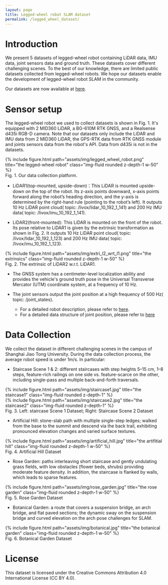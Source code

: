 ```yaml
---
layout: page
title: Legged-wheel robot SLAM dataset
permalink: /legged_wheel_dataset/
---
```



# Introduction
We present 5  datasets of legged-wheel robot containing LiDAR data, IMU data, joint sensors data and ground truth. These datasets cover different challenging scenes. To the best of our knowledge, there are limited public datasets collected from legged-wheel robots. We hope our datasets enable the development of legged-wheel robot SLAM in the community.

Our datasets are now available at [here](https://drive.google.com/drive/folders/1NHJqMZAv29YUYVwqYfAKrgpfNtW15J1Y?usp=sharing).

# Sensor setup
The legged-wheel robot we used to collect datasets is shown in Fig. 1. It's equipped with 2 MID360 LiDAR, a BG-610M RTK GNSS, and a Realsense d435i RGB-D camera. Note that our datasets only include the LiDAR and IMU data from 2 MID360 LiDAR, the GPS-RTK data from RTK GNSS module and joints sensors data from the robot's API. Data from d435i is not in the datasets.
<div class="row">
    <div class="col-sm mt-3 mt-md-0 text-center">
        {% include figure.html path="assets/img/legged_wheel_robot.png" title="the legged-wheel robot" class="img-fluid rounded z-depth-1 w-50" %}
    </div>
</div>
<div class="caption">
    Fig. 1. Our data collection platform.
</div>

- LiDAR1(top-mounted, upside-down)：This LiDAR is mounted upside-down on the top of the robot. Its z-axis points downward, x-axis points forward along the robot’s heading direction, and the y-axis is determined by the right-hand rule (pointing to the robot’s left). It outputs 10 Hz LiDAR point cloud( topic: /livox/lidar_10_192_1_141) and 200 Hz IMU data( topic: /livox/imu_10_192_1_141).

- LiDAR2(front-mounted): This LiDAR is mounted on the front of the robot. Its pose relative to LiDAR1 is given by the extrinsic transformation as shown in Fig. 2. It outputs 10 Hz LiDAR point cloud( topic: /livox/lidar_10_192_1_123) and 200 Hz IMU data( topic: /livox/imu_10_192_1_123).
<div class="row">
    <div class="col-sm mt-3 mt-md-0 text-center">
        {% include figure.html path="assets/img/extri_l2_wrt_l1.png" title="the extrinsics" class="img-fluid rounded z-depth-1 w-50" %}
    </div>
</div>
<div class="caption">
    Fig. 2. The extrinsic of LiDAR2 w.r.t. LiDAR1.
</div>

- The GNSS system has a centimeter-level localization ability and provides the vehicle's ground truth pose in the Universal Transverse Mercator (UTM) coordinate system, at a frequency of 10 Hz.

- The joint sensors output the joint position at a high frequency of 500 Hz( topic: /joint_states). 
    - For a detailed robot description, please refer to [here](https://github.com/limxdynamics/). 
    - For a detailed data structure of joint position, please refer to [here](https://cwjgfm21di.feishu.cn/wiki/Rj6mwC4ewiDup7kzZKFcT8fGnIb)

# Data Collection
We collect the dataset in different challenging scenes in the campus of Shanghai Jiao Tong University. During the data collection process, the average robot speed is under 1m/s. In particular:
- Staircase Scene 1 & 2: different staircases with step heights 5–15 cm, 1–8 steps, feature-rich railings on one side vs. feature-scarce on the other, including single-pass and multiple back-and-forth traversals.
<div class="row">
    <div class="col-sm mt-3 mt-md-0">
        {% include figure.html path="assets/img/staircase1.jpg" title="the staircase1" class="img-fluid rounded z-depth-1" %}
    </div>
    <div class="col-sm mt-3 mt-md-0">
        {% include figure.html path="assets/img/staircase2.jpg" title="the staircase2" class="img-fluid rounded z-depth-1" %}
    </div>
</div>
<div class="caption">
    Fig. 3. Left: staircase Scene 1 Dataset; Right: Staircase Scene 2 Dataset
</div>

- Artificial Hill: stone-slab path with multiple single-step ledges; walked from the base to the summit and descend via the back trail, exhibiting pronounced elevation changes and varied surface textures.
<div class="row">
    <div class="col-sm mt-3 mt-md-0 text-center">
        {% include figure.html path="assets/img/artificial_hill.jpg" title="the artifitial hill" class="img-fluid rounded z-depth-1 w-50" %}
    </div>
</div>
<div class="caption">
    Fig. 4. Artificial Hill Dataset
</div>

- Rose Garden: paths interleaving short staircase and gently undulating grass fields, with low obstacles (flower beds, shrubs) providing moderate feature density. In addition, the staircase is flanked by walls, which leads to sparse features.
<div class="row">
    <div class="col-sm mt-3 mt-md-0 text-center">
        {% include figure.html path="assets/img/rose_garden.jpg" title="the rose garden" class="img-fluid rounded z-depth-1 w-50" %}
    </div>
</div>
<div class="caption">
    Fig. 5. Rose Garden Dataset
</div>

- Botanical Garden: a route that covers a suspension bridge, an arch bridge, and flat paved sections; the dynamic sway on the suspension bridge and curved elevation on the arch pose challenges for SLAM.
<div class="row">
    <div class="col-sm mt-3 mt-md-0 text-center">
        {% include figure.html path="assets/img/botanical.jpg" title="the botanical garden" class="img-fluid rounded z-depth-1 w-50" %}
    </div>
</div>
<div class="caption">
    Fig. 6. Botanical Garden Dataset
</div>

# License
This dataset is licensed under the Creative Commons Attribution 4.0 International License (CC BY 4.0).